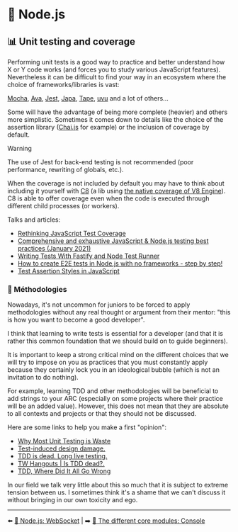 # 🐢 Node.js

## 📊 Unit testing and coverage

Performing unit tests is a good way to practice and better understand how X or Y code works (and forces you to study various JavaScript features). Nevertheless it can be difficult to find your way in an ecosystem where the choice of frameworks/libraries is vast:

[Mocha](https://mochajs.org/), [Ava](https://github.com/avajs/ava), [Jest](https://jestjs.io/), [Japa](https://github.com/thetutlage/japa), [Tape](https://www.npmjs.com/package/tape), [uvu](https://github.com/lukeed/uvu) and a lot of others...

Some will have the advantage of being more complete (heavier) and others more simplistic. Sometimes it comes down to details like the choice of the assertion library ([Chai.js](https://www.chaijs.com/) for example) or the inclusion of coverage by default.

> [!WARNING]
> The use of Jest for back-end testing is not recommended (poor performance, rewriting of globals, etc.).

When the coverage is not included by default you may have to think about including it yourself with [C8](https://github.com/bcoe/c8) (a lib using [the native coverage of V8 Engine](https://v8.dev/blog/javascript-code-coverage)). C8 is able to offer coverage even when the code is executed through different child processes (or workers).

Talks and articles:

- [Rethinking JavaScript Test Coverage](https://v8.dev/blog/javascript-code-coverage)
- [Comprehensive and exhaustive JavaScript & Node.js testing best practices (January 2021)](https://github.com/goldbergyoni/javascript-testing-best-practices)
- [Writing Tests With Fastify and Node Test Runner](https://www.nearform.com/blog/writing-tests-with-fastify-and-node-test-runner/)
- [How to create E2E tests in Node.js with no frameworks - step by step!](https://blog.erickwendel.com.br/how-to-create-e2e-tests-in-nodejs-with-no-frameworks-step-by-step)
- [Test Assertion Styles in JavaScript](https://blog.izs.me/2023/09/software-testing-assertion-styles/)

### 💃 Méthodologies

Nowadays, it's not uncommon for juniors to be forced to apply methodologies without any real thought or argument from their mentor: "this is how you want to become a good developer".

I think that learning to write tests is essential for a developer (and that it is rather this common foundation that we should build on to guide beginners).

It is important to keep a strong critical mind on the different choices that we will try to impose on you as practices that you must constantly apply because they certainly lock you in an ideological bubble (which is not an invitation to do nothing).

For example, learning TDD and other methodologies will be beneficial to add strings to your ARC (especially on some projects where their practice will be an added value). However, this does not mean that they are absolute to all contexts and projects or that they should not be discussed.

Here are some links to help you make a first "opinion":

- [Why Most Unit Testing is Waste](https://rbcs-us.com/documents/Why-Most-Unit-Testing-is-Waste.pdf)
- [Test-induced design damage.](https://dhh.dk/2014/test-induced-design-damage.html)
- [TDD is dead. Long live testing.](https://dhh.dk/2014/tdd-is-dead-long-live-testing.html)
- [TW Hangouts | Is TDD dead?.](https://www.youtube.com/watch?v=z9quxZsLcfo)
- [TDD, Where Did It All Go Wrong](https://www.youtube.com/watch?v=EZ05e7EMOLM)

In our field we talk very little about this so much that it is subject to extreme tension between us. I sometimes think it's a shame that we can't discuss it without bringing in our own toxicity and ego.

---

⬅️ [🐢 Node.js: WebSocket](./11-websocket.md) |
➡️ [🌟 The different core modules: Console](./13-core-modules/1-console.md)